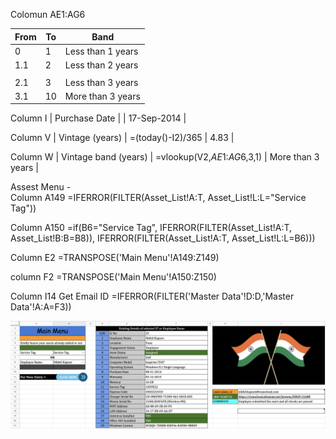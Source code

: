 Colomun AE1:AG6

| From | To | Band |
| --- | --- | --- |
| 0 | 1 | Less than 1 years |
| 1.1 | 2 | Less than 2 years |
|  |  |  |  |
| 2.1 | 3 | Less than 3 years |
| 3.1 | 10 | More than 3 years |

Column I 
| Purchase Date |
| 17-Sep-2014 |

Column V
| Vintage (years) | =(today()-I2)/365
| 4.83 |

Column W
| Vintage band (years) | =vlookup(V2,$AE$1:$AG$6,3,1)
| More than 3 years |

Assest Menu -  
Column A149 
=IFERROR(FILTER(Asset_List!A:T, Asset_List!L:L="Service Tag"))

Column A150 
=if(B6="Service Tag", IFERROR(FILTER(Asset_List!A:T, Asset_List!B:B=B8)), IFERROR(FILTER(Asset_List!A:T, Asset_List!L:L=B6)))

Column E2
=TRANSPOSE('Main Menu'!A149:Z149)

column F2
=TRANSPOSE('Main Menu'!A150:Z150)

Column I14
Get Email ID =IFERROR(FILTER('Master Data'!D:D,'Master Data'!A:A=F3))

![Screenshot](/Assets%20MGMT%20Automation/main_menu.png)
